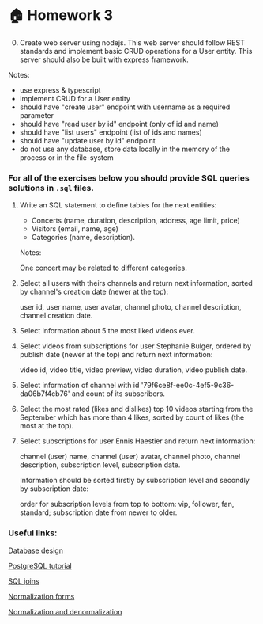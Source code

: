 # :house: Homework 3

0. Create web server using nodejs. This web server should follow REST standards and implement basic CRUD operations for a User entity. This server should also be built with express framework.

Notes:

- use express & typescript
- implement CRUD for a User entity
- should have "create user" endpoint with username as a required parameter
- should have "read user by id" endpoint (only of id and name)
- should have "list users" endpoint (list of ids and names)
- should have "update user by id" endpoint
- do not use any database, store data locally in the memory of the process or in the file-system

### For all of the exercises below you should provide SQL queries solutions in `.sql` files.

1. Write an SQL statement to define tables for the next entities:
   - Concerts (name, duration, description, address, age limit, price)
   - Visitors (email, name, age)
   - Categories (name, description).
   
   Notes:
   
   One concert may be related to different categories.
   
2. Select all users with theirs channels and return next information, sorted by channel's creation date (newer at the top):

   user id, user name, user avatar, channel photo, channel description, channel creation date.
3. Select information about 5 the most liked videos ever.
4. Select videos from subscriptions for user Stephanie Bulger, ordered by publish date (newer at the top) and return next information:

   video id, video title, video preview, video duration, video publish date.
5. Select information of channel with id '79f6ce8f-ee0c-4ef5-9c36-da06b7f4cb76' and count of its subscribers.
6. Select the most rated (likes and dislikes) top 10 videos starting from the September which has more than 4 likes, sorted by count of likes (the most at the top).
7. Select subscriptions for user Ennis Haestier and return next information:

   channel (user) name, channel (user) avatar, channel photo, channel description, subscription level, subscription date.

   Information should be sorted firstly by subscription level and secondly by subscription date:

   order for subscription levels from top to bottom: vip, follower, fan, standard; subscription date from newer to older.
   

### Useful links:
[Database design](https://support.microsoft.com/en-us/office/database-design-basics-eb2159cf-1e30-401a-8084-bd4f9c9ca1f5)

[PostgreSQL tutorial](https://www.postgresqltutorial.com)

[SQL joins](https://www.w3schools.com/sql/sql_join.asp)

[Normalization forms](https://www.guru99.com/database-normalization.html)

[Normalization and denormalization](https://techdifferences.com/difference-between-normalization-and-denormalization.html)


